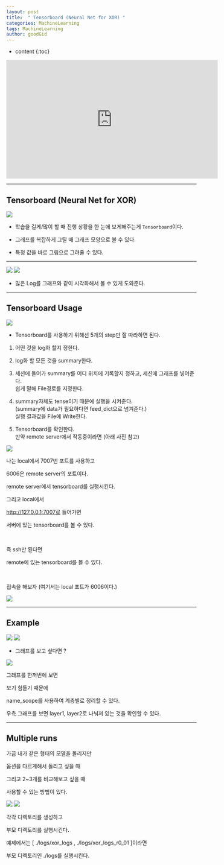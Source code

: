 ```yaml
---
layout: post
title:  " Tensorboard (Neural Net for XOR) "
categories: MachineLearning
tags: MachineLearning
author: goodGid
---
```

* content
{:toc}


<iframe width="560" height="315" src="https://www.youtube.com/embed/lmrWZPFYjHM" frameborder="0" allow="autoplay; encrypted-media" allowfullscreen></iframe>


---


## Tensorboard (Neural Net for XOR)


![](/assets/img/machine_learning/ML_9_4_1.png)




* 학습을 길게/많이 할 때 진행 상황을 한 눈에 보게해주는게 `Tensorboard`이다.

* 그래프를 복잡하게 그릴 때 그래프 모양으로 볼 수 있다.

* 특정 값을 바로 그림으로 그려줄 수 있다.

---


![](/assets/img/machine_learning/ML_9_4_2.png)
![](/assets/img/machine_learning/ML_9_4_3.png)




* 많은 Log를 그래프와 같이 시각화해서 볼 수 있게 도와준다.


---

## Tensorboard Usage


![](/assets/img/machine_learning/ML_9_4_4.png)



* Tensorboard를 사용하기 위해선 5개의 step만 잘 따라하면 된다.

1. 어떤 것을 log화 할지 정한다.

2. log화 할 모든 것을 summary한다.

3. 세션에 들어가 summary를 어디 위치에 기록할지 정하고, 세션에 그래프를 넣어준다. <br> 쉽게 말해 File경로를 지정한다.

4. summary자체도 tense이기 때문에 실행을 시켜준다. <br> (summary에 data가 필요하다면 feed_dict으로 넘겨준다.) <br> 실행 결과값을 File에 Write한다.

5. Tensorboard를 확인한다. <br> 만약 remote server에서 작동중이라면 (아래 사진 참고)


![](/assets/img/machine_learning/ML_9_4_8.png)





나는 local에서 7007번 포트를 사용하고 

6006은 remote server의 포트이다.

remote server에서 tensorboard를 실행시킨다. 

그리고 local에서 

http://127.0.0.1:7007로 들어가면

서버에 있는 tensorboard를 볼 수 있다.

<br>

즉 ssh만 된다면 

remote에 있는 tensorboard를 볼 수 있다.

<br>

접속을 해보자 (여기서는 local 포트가 6006이다.)


![](/assets/img/machine_learning/ML_9_4_9.png)




---

## Example


![](/assets/img/machine_learning/ML_9_4_5.png)
![](/assets/img/machine_learning/ML_9_4_6.png)



* 그래프를 보고 싶다면 ?


![](/assets/img/machine_learning/ML_9_4_7.png)



그래프를 한꺼번에 보면 

보기 힘들기 때문에

name_scope를 사용하여 계층별로 정리할 수 있다.

우측 그래프를 보면 layer1, layer2로 나눠져 있는 것을 확인할 수 있다.


---


## Multiple runs


가끔 내가 같은 형태의 모델을 돌리지만

옵션을 다르게해서 돌리고 싶을 때

그리고 2~3개를 비교해보고 싶을 때

사용할 수 있는 방법이 있다.



![](/assets/img/machine_learning/ML_9_4_10.png)
![](/assets/img/machine_learning/ML_9_4_11.png)




각각 디렉토리를 생성하고

부모 디렉토리를 실행시킨다.

예제에서는 [ ./logs/xor_logs , ./logs/xor_logs_r0_01 ]이라면

부모 디렉토리인 ./logs를 실행시킨다.